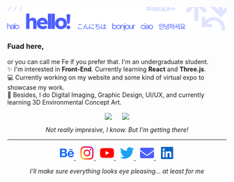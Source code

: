 <!--
**feilvan/feilvan** is a ✨ _special_ ✨ repository because its `README.md` (this file) appears on your GitHub profile.

Here are some ideas to get you started:

- 🔭 I’m currently working on ...
- 🌱 I’m currently learning ...
- 👯 I’m looking to collaborate on ...
- 🤔 I’m looking for help with ...
- 💬 Ask me about ...
- 📫 How to reach me: ...
- 😄 Pronouns: ...
- ⚡ Fun fact: ...
-->

![img](/img/hello.png)

### Fuad here,

or you can call me Fe if you prefer that. I'm an undergraduate student.</br>
✨ I'm interested in **Front-End**. Currently learning **React** and **Three.js**.</br>
💻 Currently working on my website and some kind of virtual expo to showcase my work.</br>
🎨 Besides, I do Digital Imaging, Graphic Design, UI/UX, and currently learning 3D Environmental Concept Art.

<p align="center">
<img align="center" style="margin: 0 10px" src="https://github-readme-stats.vercel.app/api?username=feilvan&count_private=true&show_icons=true&border_radius=15&hide_title=true&hide_border=true&icon_color=4B5DFF&text_color=666666" />
<img align="center" style="margin: 0 10px" src="https://github-readme-stats.vercel.app/api/top-langs/?username=feilvan&layout=compact&border_radius=15&hide_border=true&icon_color=4B5DFF&text_color=666666&langs_count=6&title_color=4B5DFF&card_width=250" />
</p>

<p align="center"><i>Not really impresive, I know. But I'm getting there!</i></p>

---

<p align="center">
<a href="https://www.behance.net/feilvan" style="margin: 0 5px">
<img src="img/behance.png">
</a>
<a href="https://www.instagram.com/feilvan/"style="margin: 0 5px">
<img src="img/instagram.png">
</a>
<a href="https://www.youtube.com/feilvan/"style="margin: 0 5px">
<img src="img/youtube.png">
</a>
<a href="https://www.twitter.com/feilvan/"style="margin: 0 5px">
<img src="img/twitter.png">
</a>
<a href="mailto:feilvanfeilvan@gmail.com"style="margin: 0 5px">
<img src="img/email.png">
</a>
<a href="https://www.linkedin.com/in/fuad-elhasan-irfani/"style="margin: 0 5px">
<img src="img/linkedin.png">
</a>
</p>

<p align="center"><i>I'll make sure everything looks eye pleasing... at least for me</i></p>
